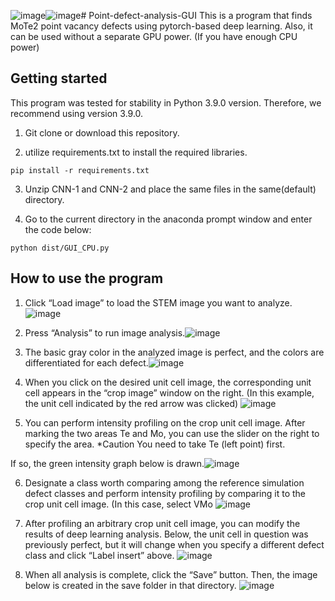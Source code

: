 ![image](https://github.com/wormschu/Point-defect-analysis-GUI/assets/56716689/1dd47560-a9a8-4c48-9546-3be454782f48)![image](https://github.com/wormschu/Point-defect-analysis-GUI/assets/56716689/79c8588a-636e-4f8f-9575-3439881ab4ed)# Point-defect-analysis-GUI
This is a program that finds MoTe2 point vacancy defects using pytorch-based deep learning. 
Also, it can be used without a separate GPU power. (If you have enough CPU power)


## Getting started
This program was tested for stability in Python 3.9.0 version. Therefore, we recommend using version 3.9.0.

1. Git clone or download this repository.

2. utilize requirements.txt to install the required libraries.

```
pip install -r requirements.txt
```

3. Unzip CNN-1 and CNN-2 and place the same files in the same(default) directory.

4. Go to the current directory in the anaconda prompt window and enter the code below:

```
python dist/GUI_CPU.py
```

## How to use the program

1. Click “Load image” to load the STEM image you want to analyze.
![image](https://github.com/wormschu/Point-defect-analysis-GUI/assets/56716689/dbff1e7c-8700-4340-920d-98487cae88c3)

2. Press “Analysis” to run image analysis.![image](https://github.com/wormschu/Point-defect-analysis-GUI/assets/56716689/2bb5cf11-c461-40a4-a7e0-7866b5d2cfbf)

3. The basic gray color in the analyzed image is perfect, and the colors are differentiated for each defect.![image](https://github.com/wormschu/Point-defect-analysis-GUI/assets/56716689/c941b806-cd50-4632-ad4d-72b248985938)

4. When you click on the desired unit cell image, the corresponding unit cell appears in the “crop image” window on the right. (In this example, the unit cell indicated by the red arrow was clicked) ![image](https://github.com/wormschu/Point-defect-analysis-GUI/assets/56716689/c0052c08-fd1f-4d83-81f4-6649c9cd3e87)

5. You can perform intensity profiling on the crop unit cell image. After marking the two areas Te and Mo, you can use the slider on the right to specify the area. 
*Caution You need to take Te (left point) first.

If so, the green intensity graph below is drawn.![image](https://github.com/wormschu/Point-defect-analysis-GUI/assets/56716689/62d40464-bd18-4a69-828c-32e1f7c9ae25)

6. Designate a class worth comparing among the reference simulation defect classes and perform intensity profiling by comparing it to the crop unit cell image. (In this case, select VMo ![image](https://github.com/wormschu/Point-defect-analysis-GUI/assets/56716689/43e75f45-c1a6-4f34-8789-2494c925a154)

7. After profiling an arbitrary crop unit cell image, you can modify the results of deep learning analysis. Below, the unit cell in question was previously perfect, but it will change when you specify a different defect class and click “Label insert” above. ![image](https://github.com/wormschu/Point-defect-analysis-GUI/assets/56716689/1e1ea8ad-4aae-402a-8d72-0261f143948b)

8. When all analysis is complete, click the “Save” button. Then, the image below is created in the save folder in that directory.
![image](https://github.com/wormschu/Point-defect-analysis-GUI/assets/56716689/d032c515-e681-4b69-ae54-424c94b7c09e)







